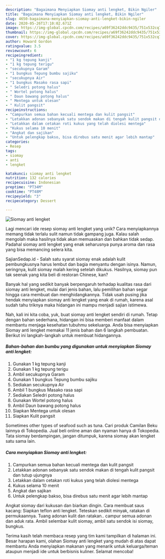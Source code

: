 ```yaml
---
description: "Bagaimana Menyiapkan Siomay anti lengket, Bikin Ngiler"
title: "Bagaimana Menyiapkan Siomay anti lengket, Bikin Ngiler"
slug: 4650-bagaimana-menyiapkan-siomay-anti-lengket-bikin-ngiler
date: 2020-05-26T17:10:02.671Z
image: https://img-global.cpcdn.com/recipes/a69f36242ddc9435/751x532cq70/siomay-anti-lengket-foto-resep-utama.jpg
thumbnail: https://img-global.cpcdn.com/recipes/a69f36242ddc9435/751x532cq70/siomay-anti-lengket-foto-resep-utama.jpg
cover: https://img-global.cpcdn.com/recipes/a69f36242ddc9435/751x532cq70/siomay-anti-lengket-foto-resep-utama.jpg
author: Howard Gordon
ratingvalue: 3.5
reviewcount: 6
recipeingredient:
- "1 kg tepung kanji"
- "1 kg tepung terigu"
- "secukupnya Garam"
- "1 bungkus Tepung bumbu sajiku"
- "secukupnya Air"
- "1 bungkus Masako rasa sapi"
- " Seledri potong halus"
- " Wortel potong halus"
- " Daun bawang potong halus"
- " Mentega untuk olesan"
- " Kulit pangsit"
recipeinstructions:
- "Campurkan semua bahan kecuali mentega dan kulit pangsit"
- "Letakkan adonan sebanyak satu sendok makan di tengah kulit pangsit dan tutup ujungnya"
- "Letakkan dalam cetakan roti kukus yang telah diolesi mentega"
- "Kukus selama 10 menit"
- "Angkat dan sajikan"
- "Untuk pelengkap bakso, bisa direbus satu menit agar lebih mantap"
categories:
- Resep
tags:
- siomay
- anti
- lengket

katakunci: siomay anti lengket 
nutrition: 132 calories
recipecuisine: Indonesian
preptime: "PT34M"
cooktime: "PT48M"
recipeyield: "3"
recipecategory: Dessert

---
```



![Siomay anti lengket](https://img-global.cpcdn.com/recipes/a69f36242ddc9435/751x532cq70/siomay-anti-lengket-foto-resep-utama.jpg)

Lagi mencari ide resep siomay anti lengket yang unik? Cara menyiapkannya memang tidak terlalu sulit namun tidak gampang juga. Kalau salah mengolah maka hasilnya tidak akan memuaskan dan bahkan tidak sedap. Padahal siomay anti lengket yang enak seharusnya punya aroma dan rasa yang bisa memancing selera kita.

SajianSedap.id - Salah satu syarat siomay enak adalah kulit pembungkusnya harus lembut dan bagia menyantu dengan isinya. Namun, seringnya, kulit siomay malah kering setelah dikukus. Hasilnya, siomay pun tak seenak yang kita beli di restoran Chinese, kan?

Banyak hal yang sedikit banyak berpengaruh terhadap kualitas rasa dari siomay anti lengket, mulai dari jenis bahan, lalu pemilihan bahan segar hingga cara membuat dan menghidangkannya. Tidak usah pusing jika hendak menyiapkan siomay anti lengket yang enak di rumah, karena asal sudah tahu triknya maka hidangan ini mampu menjadi sajian istimewa.


Nah, kali ini kita coba, yuk, buat siomay anti lengket sendiri di rumah. Tetap dengan bahan sederhana, hidangan ini bisa memberi manfaat dalam membantu menjaga kesehatan tubuhmu sekeluarga. Anda bisa menyiapkan Siomay anti lengket memakai 11 jenis bahan dan 6 langkah pembuatan. Berikut ini langkah-langkah untuk membuat hidangannya.

<!--inarticleads1-->

##### Bahan-bahan dan bumbu yang digunakan untuk menyiapkan Siomay anti lengket:

1. Gunakan 1 kg tepung kanji
1. Gunakan 1 kg tepung terigu
1. Ambil secukupnya Garam
1. Gunakan 1 bungkus Tepung bumbu sajiku
1. Sediakan secukupnya Air
1. Ambil 1 bungkus Masako rasa sapi
1. Sediakan  Seledri potong halus
1. Gunakan  Wortel potong halus
1. Ambil  Daun bawang potong halus
1. Siapkan  Mentega untuk olesan
1. Siapkan  Kulit pangsit


Sometimes other types of seafood such as tuna. Cari produk Camilan Beku lainnya di Tokopedia. Jual beli online aman dan nyaman hanya di Tokopedia. Tata siomay berdampingan, jangan ditumpuk, karena siomay akan lengket satu sama lain. 

<!--inarticleads2-->

##### Cara menyiapkan Siomay anti lengket:

1. Campurkan semua bahan kecuali mentega dan kulit pangsit
1. Letakkan adonan sebanyak satu sendok makan di tengah kulit pangsit dan tutup ujungnya
1. Letakkan dalam cetakan roti kukus yang telah diolesi mentega
1. Kukus selama 10 menit
1. Angkat dan sajikan
1. Untuk pelengkap bakso, bisa direbus satu menit agar lebih mantap


Angkat siomay dari kukusan dan biarkan dingin. Cara membuat saus kacang: Siapkan teflon anti lengket. Teteskan sedikit minyak, ratakan di permukaannya. Tuang adonan kulit dan ratakan.. campur semua adonan dan aduk rata. Ambil selembar kulit siomay, ambil satu sendok isi siomay, bungkus. 

Terima kasih telah membaca resep yang tim kami tampilkan di halaman ini. Besar harapan kami, olahan Siomay anti lengket yang mudah di atas dapat membantu Anda menyiapkan makanan yang menarik untuk keluarga/teman ataupun menjadi ide untuk berbisnis kuliner. Selamat mencoba!
